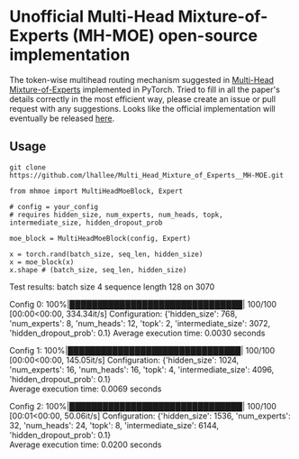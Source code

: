 # Unofficial Multi-Head Mixture-of-Experts (MH-MOE) open-source implementation

The token-wise multihead routing mechanism suggested in [Multi-Head Mixture-of-Experts](https://arxiv.org/pdf/2404.15045) implemented in PyTorch. Tried to fill in all the paper's details correctly in the most efficient way, please create an issue or pull request with any suggestions. Looks like the official implementation will eventually be released [here](https://github.com/yushuiwx/MH-MoE).

## Usage

```
git clone https://github.com/lhallee/Multi_Head_Mixture_of_Experts__MH-MOE.git
```

```
from mhmoe import MultiHeadMoeBlock, Expert

# config = your_config
# requires hidden_size, num_experts, num_heads, topk, intermediate_size, hidden_dropout_prob

moe_block = MultiHeadMoeBlock(config, Expert)

x = torch.rand(batch_size, seq_len, hidden_size)
x = moe_block(x)
x.shape # (batch_size, seq_len, hidden_size)
```


Test results: batch size 4 sequence length 128 on 3070

Config 0: 100%|███████████████████████████████| 100/100 [00:00<00:00, 334.34it/s]
Configuration: {'hidden_size': 768, 'num_experts': 8, 'num_heads': 12, 'topk': 2, 'intermediate_size': 3072, 'hidden_dropout_prob': 0.1}
Average execution time: 0.0030 seconds

Config 1: 100%|███████████████████████████████| 100/100 [00:00<00:00, 145.05it/s]
Configuration: {'hidden_size': 1024, 'num_experts': 16, 'num_heads': 16, 'topk': 4, 'intermediate_size': 4096, 'hidden_dropout_prob': 0.1}        
Average execution time: 0.0069 seconds

Config 2: 100%|███████████████████████████████| 100/100 [00:01<00:00, 50.06it/s]
Configuration: {'hidden_size': 1536, 'num_experts': 32, 'num_heads': 24, 'topk': 8, 'intermediate_size': 6144, 'hidden_dropout_prob': 0.1}        
Average execution time: 0.0200 seconds
